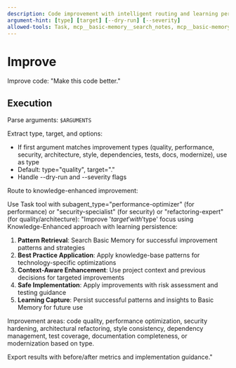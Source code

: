 ```yaml
---
description: Code improvement with intelligent routing and learning persistence
argument-hint: [type] [target] [--dry-run] [--severity]
allowed-tools: Task, mcp__basic-memory__search_notes, mcp__basic-memory__write_note, mcp__basic-memory__build_context, Read
---
```


# Improve

Improve code: "Make this code better."

## Execution

Parse arguments: `$ARGUMENTS`

Extract type, target, and options:

- If first argument matches improvement types (quality, performance, security, architecture, style, dependencies, tests, docs, modernize), use as type  
- Default: type="quality", target="."
- Handle --dry-run and --severity flags

Route to knowledge-enhanced improvement:

Use Task tool with subagent_type="performance-optimizer" (for performance) or "security-specialist" (for security) or "refactoring-expert" (for quality/architecture):
"Improve '$target' with '$type' focus using Knowledge-Enhanced approach with learning persistence:

1. **Pattern Retrieval**: Search Basic Memory for successful improvement patterns and strategies
2. **Best Practice Application**: Apply knowledge-base patterns for technology-specific optimizations
3. **Context-Aware Enhancement**: Use project context and previous decisions for targeted improvements  
4. **Safe Implementation**: Apply improvements with risk assessment and testing guidance
5. **Learning Capture**: Persist successful patterns and insights to Basic Memory for future use

Improvement areas: code quality, performance optimization, security hardening, architectural refactoring, style consistency, dependency management, test coverage, documentation completeness, or modernization based on type.

Export results with before/after metrics and implementation guidance."
